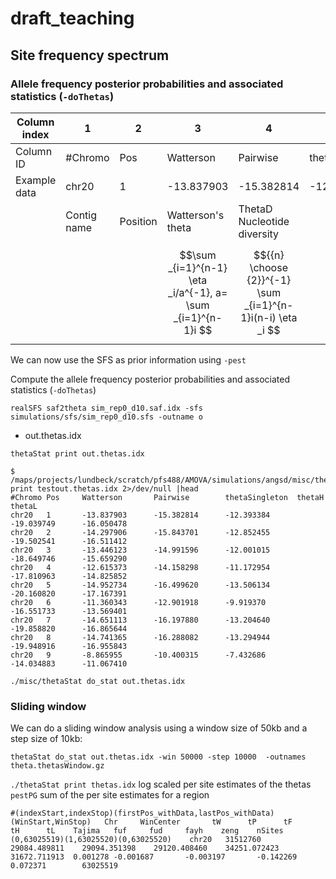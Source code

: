# draft_teaching


## Site frequency spectrum



### Allele frequency posterior probabilities and associated statistics (`-doThetas`)

| Column index | 1           | 2        | 3                                                           | 4                                                           | 5              | 6                                                         | 7                                          |
|--------------|-------------|----------|-------------------------------------------------------------|-------------------------------------------------------------|----------------|-----------------------------------------------------------|--------------------------------------------|
| Column ID    | #Chromo     | Pos      | Watterson                                                   | Pairwise                                                    | thetaSingleton | thetaH                                                    | thetaL                                     |
| Example data | chr20       | 1        | -13.837903                                                  | -15.382814                                                  | -12.393384     | -19.039749                                                | -16.050478                                 |
|              | Contig name | Position | Watterson's theta                                           | ThetaD Nucleotide diversity                                 |                | FayH                                                      | L                                          |
|              |             |          | $$\sum _{i=1}^{n-1} \eta _i/a^{-1}, a= \sum _{i=1}^{n-1}i $$ | $${{n} \choose {2}}^{-1} \sum _{i=1}^{n-1}i(n-i) \eta _i $$ | $$\eta _ 1$$ | $${{n} \choose {2}}^{-1} \sum _{i=1}^{n-1}i^ 2 \eta _i$$ | $${n-1}^{-1} \sum _{i=1}^{n-1}i \eta _i $$ |


We can now use the SFS as prior information using `-pest`

Compute the allele frequency posterior probabilities and associated statistics (`-doThetas`)

```
realSFS saf2theta sim_rep0_d10.saf.idx -sfs simulations/sfs/sim_rep0_d10.sfs -outname o
```

- out.thetas.idx


```
thetaStat print out.thetas.idx
```
```
$ /maps/projects/lundbeck/scratch/pfs488/AMOVA/simulations/angsd/misc/thetaStat print testout.thetas.idx 2>/dev/null |head                        
#Chromo Pos     Watterson       Pairwise        thetaSingleton  thetaH  thetaL                   
chr20   1       -13.837903      -15.382814      -12.393384      -19.039749      -16.050478
chr20   2       -14.297906      -15.843701      -12.852455      -19.502541      -16.511412
chr20   3       -13.446123      -14.991596      -12.001015      -18.649746      -15.659290
chr20   4       -12.615373      -14.158298      -11.172954      -17.810963      -14.825852
chr20   5       -14.952734      -16.499620      -13.506134      -20.160820      -17.167391
chr20   6       -11.360343      -12.901918      -9.919370       -16.551733      -13.569401
chr20   7       -14.651113      -16.197880      -13.204640      -19.858820      -16.865644
chr20   8       -14.741365      -16.288082      -13.294944      -19.948916      -16.955843
chr20   9       -8.865955       -10.400315      -7.432686       -14.034883      -11.067410
```


```
./misc/thetaStat do_stat out.thetas.idx
```

### Sliding window

We can do a sliding window analysis using a window size of 50kb and a step size of 10kb:

```
thetaStat do_stat out.thetas.idx -win 50000 -step 10000  -outnames theta.thetasWindow.gz
```

`./thetaStat print thetas.idx`  log scaled per site estimates of the thetas
`pestPG` sum of the per site estimates for a region

```
#(indexStart,indexStop)(firstPos_withData,lastPos_withData)(WinStart,WinStop)   Chr     WinCenter       tW      tP      tF      tH      tL    Tajima   fuf     fud     fayh    zeng    nSites
(0,63025519)(1,63025520)(0,63025520)    chr20   31512760        29084.489811    29094.351398    29120.408460    34251.072423    31672.711913  0.001278 -0.001687       -0.003197       -0.142269       0.072371        63025519
```


